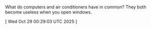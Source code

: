  
What do computers and air conditioners have in common? They both become useless when you open windows.
 
[ 
Wed Oct 29 00:29:03 UTC 2025
 ]
